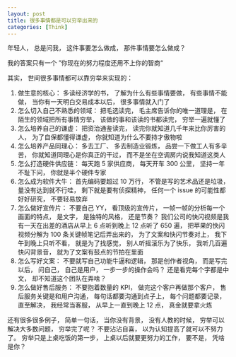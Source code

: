 ```yaml
---
layout: post
title: 很多事情都是可以穷举出来的
categories: [Think]
---
```


年轻人， 总是问我， 这件事要怎么做成， 那件事情要怎么做成？

我的答案只有一个 ”你现在的努力程度还用不上你的智商“

其实， 世间很多事情都可以靠穷举来实现的：
1. 做生意的核心： 多读经济学的书， 了解为什么有些事情要做， 有些事情不能做， 当你有一天明白交易成本以后， 很多事情就入门了
2. 怎么切入自己不熟悉的领域： 把毛选读完， 毛主席告诉你的唯一道理是， 在陌生的领域把所有事情穷举， 该做的事和该读的书都读完， 穷举一遍就懂了 
3. 怎么培养自己的谦虚： 把资治通鉴读完， 读完你就知道几千年来比你厉害的人， 为了自保都懂得谦虚， 你就知道为什么不要持才傲物啦
4. 怎么培养产品同理心： 多去工厂、 多去制造业锻炼， 品尝一下做工人有多辛苦， 你就知道同理心是你真正的干过， 而不是坐在空调房内说我知道这类人
5. 怎么打造硬件供应链： 每天跑 5 家供应商， 每天开车 300 公里， 坚持一年不耻下问， 你就是半个硬件专家
6. 怎么成为软件大牛： 首先编码要超过 10 万行， 不管是写的艺术品还是垃圾， 量没有达到就不行哇， 剩下就是要有侦探精神， 任何一个 issue 的可能性都好好研究， 不要轻易放弃
7. 怎么做好宣传片： 不要自己 YY， 看顶级的宣传片， 一帧一帧的分析每一个画面的特点， 是文字， 是独特的风格， 还是节奏？ 我们公司的快闪视频是我有一天在出差的酒店从早上 6 点听到晚上 12 点听了 650 遍， 把苹果的快闪视频分解为 100 条关键帧笔记后弄出来的， 为了文案和快闪节奏对上， 我下午到晚上只听不看， 就是为了找感觉， 别人听摇滚乐为了快乐， 我听几百遍快闪背景音， 就为了文案有鼓点的节拍在里面
8. 怎么写好文案： 不要就写自己功能牛逼和逻辑， 那是创作者视角， 而是写完以后， 问自己， 自己是用户， 一步一步的操作会吗？ 还是看完每个字都是中文， 却不知道这个团队在弄啥？
9. 怎么做好售后服务： 不要抱着数量的 KPI， 做完这个客户再做那个客户， 售后服务关键是和用户沟通， 每句话都要沟通到点子上， 每个问题都要记录， 直至解决， 我经常当客服， 从早上一直到晚上 12 点， 真金就要拿火炼

还有很多很多例子， 简单一句话， 当你没有背景， 没有人教的时候， 穷举可以解决大多数问题， 穷举完了呢？ 不要沾沾自喜， 以为认知提高了就可以不努力了。 穷举只是上桌吃饭的第一步， 上桌以后就要更努力的工作， 要不是， 凭啥是你？
